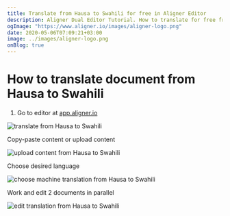 ```yaml
---
title: Translate from Hausa to Swahili for free in Aligner Editor
description: Aligner Dual Editor Tutorial. How to translate for free from Hausa to Swahili. Aligner is multilingual document management platform. 
ogImage: "https://www.aligner.io/images/aligner-logo.png"
date: 2020-05-06T07:09:21+03:00
image: ../images/aligner-logo.png
onBlog: true
---
```


# How to translate document from Hausa to Swahili

1. Go to editor at [app.aligner.io](https://app.aligner.io "Aligner App web page")

![translate from Hausa to Swahili](../aligner-blank-editor.png "translate from Hausa to Swahili")

Copy-paste content or upload content

![upload content from Hausa to Swahili](../aligner-uploaded-document.png "upload content from Hausa to Swahili")

Choose desired language

![choose machine translation from Hausa to Swahili](../aligner-language-dropdown.png "choose machine translation from Hausa to Swahili")

Work and edit 2 documents in parallel

![edit translation from Hausa to Swahili](../aligner-double-sitded-editor.png "edit translation from Hausa to Swahili")

